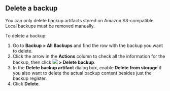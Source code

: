 ## Delete a backup

You can only delete backup artifacts stored on Amazon S3-compatible. Local backups must be removed manually.

To delete a backup:

1. Go to  <i class="uil uil-history"></i> **Backup > All Backups** and find the row with the backup you want to delete.
2. Click the arrow in the **Actions** column to check all the information for the backup, then click ![](../_images/dots-three-vertical.png) **> Delete backup**.
3. In the **Delete backup artifact** dialog box, enable **Delete from storage** if you also want to delete the actual backup content besides just the backup register.
4. Click **Delete**.